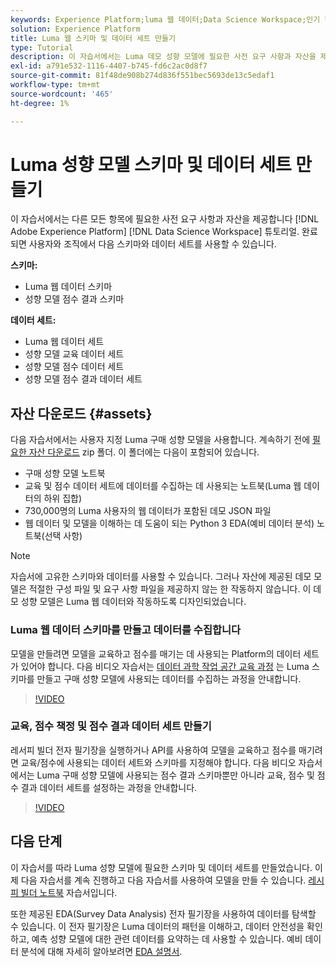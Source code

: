 ```yaml
---
keywords: Experience Platform;luma 웹 데이터;Data Science Workspace;인기 항목;레서피;데모 데이터;데모 웹 데이터;luma 데이터
solution: Experience Platform
title: Luma 웹 스키마 및 데이터 세트 만들기
type: Tutorial
description: 이 자습서에서는 Luma 데모 성향 모델에 필요한 사전 요구 사항과 자산을 제공합니다.
exl-id: a791e532-1116-4407-b745-fd6c2ac0d8f7
source-git-commit: 81f48de908b274d836f551bec5693de13c5edaf1
workflow-type: tm+mt
source-wordcount: '465'
ht-degree: 1%

---
```


# Luma 성향 모델 스키마 및 데이터 세트 만들기

이 자습서에서는 다른 모든 항목에 필요한 사전 요구 사항과 자산을 제공합니다 [!DNL Adobe Experience Platform] [!DNL Data Science Workspace] 튜토리얼. 완료되면 사용자와 조직에서 다음 스키마와 데이터 세트를 사용할 수 있습니다.

**스키마:**

- Luma 웹 데이터 스키마
- 성향 모델 점수 결과 스키마

**데이터 세트:**

- Luma 웹 데이터 세트
- 성향 모델 교육 데이터 세트
- 성향 모델 점수 데이터 세트
- 성향 모델 점수 결과 데이터 세트

## 자산 다운로드 {#assets}

다음 자습서에서는 사용자 지정 Luma 구매 성향 모델을 사용합니다. 계속하기 전에 [필요한 자산 다운로드](https://experienceleague.adobe.com/docs/platform-learn/assets/DSW-course-sample-assets.zip?lang=en) zip 폴더. 이 폴더에는 다음이 포함되어 있습니다.

- 구매 성향 모델 노트북
- 교육 및 점수 데이터 세트에 데이터를 수집하는 데 사용되는 노트북(Luma 웹 데이터의 하위 집합)
- 730,000명의 Luma 사용자의 웹 데이터가 포함된 데모 JSON 파일
- 웹 데이터 및 모델을 이해하는 데 도움이 되는 Python 3 EDA(예비 데이터 분석) 노트북(선택 사항)

>[!NOTE]
>
> 자습서에 고유한 스키마와 데이터를 사용할 수 있습니다. 그러나 자산에 제공된 데모 모델은 적절한 구성 파일 및 요구 사항 파일을 제공하지 않는 한 작동하지 않습니다. 이 데모 성향 모델은 Luma 웹 데이터와 작동하도록 디자인되었습니다.

### Luma 웹 데이터 스키마를 만들고 데이터를 수집합니다

모델을 만들려면 모델을 교육하고 점수를 매기는 데 사용되는 Platform의 데이터 세트가 있어야 합니다. 다음 비디오 자습서는 [데이터 과학 작업 공간 교육 과정](https://experienceleague.adobe.com/?recommended=ExperiencePlatform-U-1-2021.1.dsw) 는 Luma 스키마를 만들고 구매 성향 모델에 사용되는 데이터를 수집하는 과정을 안내합니다.

>[!VIDEO](https://video.tv.adobe.com/v/333312)

### 교육, 점수 책정 및 점수 결과 데이터 세트 만들기

레서피 빌더 전자 필기장을 실행하거나 API를 사용하여 모델을 교육하고 점수를 매기려면 교육/점수에 사용되는 데이터 세트와 스키마를 지정해야 합니다. 다음 비디오 자습서에서는 Luma 구매 성향 모델에 사용되는 점수 결과 스키마뿐만 아니라 교육, 점수 및 점수 결과 데이터 세트를 설정하는 과정을 안내합니다.

>[!VIDEO](https://video.tv.adobe.com/v/333426)

## 다음 단계

이 자습서를 따라 Luma 성향 모델에 필요한 스키마 및 데이터 세트를 만들었습니다. 이제 다음 자습서를 계속 진행하고 다음 자습서를 사용하여 모델을 만들 수 있습니다. [레시피 빌더 노트북](../jupyterlab/create-a-model.md) 자습서입니다.

또한 제공된 EDA(Survey Data Analysis) 전자 필기장을 사용하여 데이터를 탐색할 수 있습니다. 이 전자 필기장은 Luma 데이터의 패턴을 이해하고, 데이터 안전성을 확인하고, 예측 성향 모델에 대한 관련 데이터를 요약하는 데 사용할 수 있습니다. 예비 데이터 분석에 대해 자세히 알아보려면 [EDA 설명서](../jupyterlab/eda-notebook.md).
